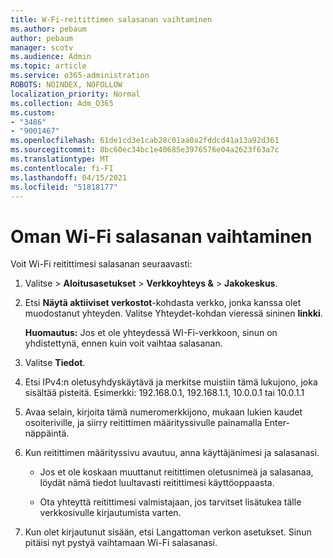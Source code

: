 ```yaml
---
title: W-Fi-reitittimen salasanan vaihtaminen
ms.author: pebaum
author: pebaum
manager: scotv
ms.audience: Admin
ms.topic: article
ms.service: o365-administration
ROBOTS: NOINDEX, NOFOLLOW
localization_priority: Normal
ms.collection: Adm_O365
ms.custom:
- "3486"
- "9001467"
ms.openlocfilehash: 61de1cd3e1cab28c01aa0a2fddcd41a13a92d361
ms.sourcegitcommit: 8bc60ec34bc1e40685e3976576e04a2623f63a7c
ms.translationtype: MT
ms.contentlocale: fi-FI
ms.lasthandoff: 04/15/2021
ms.locfileid: "51818177"
---
```

# <a name="change-your-wi-fi-router-password"></a>Oman Wi-Fi salasanan vaihtaminen

Voit Wi-Fi reitittimesi salasanan seuraavasti:

1. Valitse   >  **Aloitusasetukset**  >  **Verkkoyhteys &**  >  **Jakokeskus**.

2. Etsi **Näytä aktiiviset verkostot**-kohdasta verkko, jonka kanssa olet muodostanut yhteyden. Valitse Yhteydet-kohdan vieressä sininen **linkki**.<br>

   **Huomautus:** Jos et ole yhteydessä WI-Fi-verkkoon, sinun on yhdistettynä, ennen kuin voit vaihtaa salasanan.

3. Valitse **Tiedot**.

4. Etsi IPv4:n oletusyhdyskäytävä ja merkitse muistiin tämä lukujono, joka sisältää pisteitä. Esimerkki: 192.168.0.1, 192.168.1.1, 10.0.0.1 tai 10.0.1.1

5. Avaa selain, kirjoita tämä numeromerkkijono, mukaan lukien kaudet osoiteriville, ja siirry reitittimen määrityssivulle painamalla Enter-näppäintä.

6. Kun reitittimen määrityssivu avautuu, anna käyttäjänimesi ja salasanasi.<br>
   - Jos et ole koskaan muuttanut reitittimen oletusnimeä ja salasanaa, löydät nämä tiedot luultavasti reitittimesi käyttöoppaasta.

   - Ota yhteyttä reitittimesi valmistajaan, jos tarvitset lisätukea tälle verkkosivulle kirjautumista varten.

7. Kun olet kirjautunut sisään, etsi Langattoman verkon asetukset. Sinun pitäisi nyt pystyä vaihtamaan Wi-Fi salasanasi.
